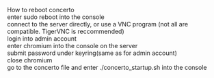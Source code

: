 How to reboot concerto\
enter sudo reboot into the console\
connect to the server directly, or use a VNC program (not all are compatible. TigerVNC is reccommended)\
login into admin account\
enter chromium into the console on the server\
submit password under keyring(same as for admin account)\
close chromium\
go to the concerto file and enter ./concerto_startup.sh into the console
